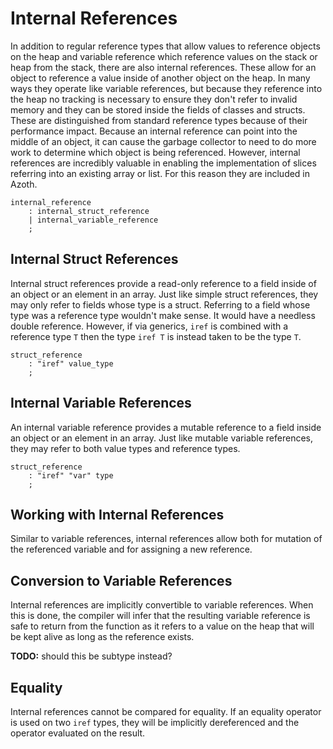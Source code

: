 # Internal References

In addition to regular reference types that allow values to reference objects on the heap and
variable reference which reference values on the stack or heap from the stack, there are also
internal references. These allow for an object to reference a value inside of another object on the
heap. In many ways they operate like variable references, but because they reference into the heap
no tracking is necessary to ensure they don't refer to invalid memory and they can be stored inside
the fields of classes and structs. These are distinguished from standard reference types because of
their performance impact. Because an internal reference can point into the middle of an object, it
can cause the garbage collector to need to do more work to determine which object is being
referenced. However, internal references are incredibly valuable in enabling the implementation of
slices referring into an existing array or list. For this reason they are included in Azoth.

```grammar
internal_reference
    : internal_struct_reference
    | internal_variable_reference
    ;
```

## Internal Struct References

Internal struct references provide a read-only reference to a field inside of an object or an
element in an array. Just like simple struct references, they may only refer to fields whose type is
a struct. Referring to a field whose type was a reference type wouldn't make sense. It would have a
needless double reference. However, if via generics, `iref` is combined with a reference type `T`
then the type `iref T` is instead taken to be the type `T`.

```grammar
struct_reference
    : "iref" value_type
    ;
```

## Internal Variable References

An internal variable reference provides a mutable reference to a field inside an object or an
element in an array. Just like mutable variable references, they may refer to both value types and
reference types.

```grammar
struct_reference
    : "iref" "var" type
    ;
```

## Working with Internal References

Similar to variable references, internal references allow both for mutation of the referenced
variable and for assigning a new reference.

## Conversion to Variable References

Internal references are implicitly convertible to variable references. When this is done, the
compiler will infer that the resulting variable reference is safe to return from the function as it
refers to a value on the heap that will be kept alive as long as the reference exists.

**TODO:** should this be subtype instead?

## Equality

Internal references cannot be compared for equality. If an equality operator is used on two `iref`
types, they will be implicitly dereferenced and the operator evaluated on the result.
